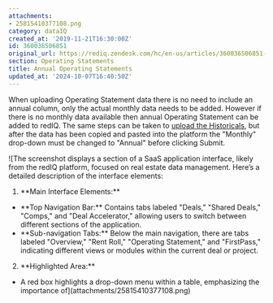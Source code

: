 ```yaml
---
attachments:
- 25815410377108.png
category: dataIQ
created_at: '2019-11-21T16:30:00Z'
id: 360036506851
original_url: https://rediq.zendesk.com/hc/en-us/articles/360036506851-Annual-Operating-Statements
section: Operating Statements
title: Annual Operating Statements
updated_at: '2024-10-07T16:40:50Z'
---
```


When uploading Operating Statement data there is no need to include an annual column, only the actual monthly data needs to be added. However if there is no monthly data available then annual Operating Statement can be added to redIQ. The same steps can be taken to [upload the Historicals](https://rediq.zendesk.com/hc/en-us/articles/360036412071), but after the data has been copied and pasted into the platform the "Monthly" drop-down must be changed to "Annual" before clicking Submit.

![The screenshot displays a section of a SaaS application interface, likely from the redIQ platform, focused on real estate data management. Here’s a detailed description of the interface elements:
1. \*\*Main Interface Elements:\*\*
- \*\*Top Navigation Bar:\*\* Contains tabs labeled "Deals," "Shared Deals," "Comps," and "Deal Accelerator," allowing users to switch between different sections of the application.
- \*\*Sub-navigation Tabs:\*\* Below the main navigation, there are tabs labeled "Overview," "Rent Roll," "Operating Statement," and "FirstPass," indicating different views or modules within the current deal or project.
2. \*\*Highlighted Area:\*\*
- A red box highlights a drop-down menu within a table, emphasizing the importance of](attachments/25815410377108.png)
